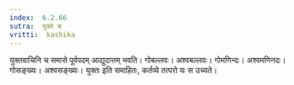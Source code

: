```yaml
---
index:  6.2.66
sutra:  युक्ते च
vritti:  kashika 
---
```


युक्तवाचिनि च समासे पूर्वपदम् आद्युदात्तम् भवति। गोबल्लवः। अश्वबल्लवः। गोमणिन्दः। अश्वमणिनदः। गोसङ्ख्यः। अश्वसङ्ख्यः। युक्तः इति समाहितः, कर्तव्ये तत्परो यः स उच्यते।


